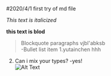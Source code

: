 #2020/4/1 first try of md file

*This text is italicized*

**this text is blod**

>Blockquote paragraphs
>vjbl'abksb  
-Bullet list item
1.yutainchen hhh
2.  Can i mix your types?
-yes!  
![Alt Text](https://image.baidu.com/search/detail?ct=503316480&z=undefined&tn=baiduimagedetail&ipn=d&word=kebi&step_word=&ie=utf-8&in=&cl=undefined&lm=undefined&st=undefined&hd=undefined&latest=undefined&copyright=undefined&cs=4001361470,403242937&os=395945096,2660287080&simid=3414045611,255442125&pn=1&rn=1&di=104980&ln=1590&fr=&fmq=1585737122729_R&fm=&ic=undefined&s=undefined&se=&sme=&tab=0&width=undefined&height=undefined&face=undefined&is=0,0&istype=0&ist=&jit=&bdtype=11&spn=0&pi=0&gsm=0&objurl=http%3A%2F%2Fimagecloud.thepaper.cn%2Fthepaper%2Fimage%2F60%2F213%2F972.jpg&rpstart=0&rpnum=0&adpicid=0&force=undefined)
